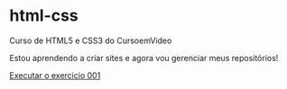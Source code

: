# html-css
 Curso de HTML5 e CSS3 do CursoemVideo

 Estou aprendendo a criar sites e agora vou gerenciar meus repositórios!

 <a href="https://fabinhomorais.github.io/html-css/exercicios/ex001/index.html">Executar o exercicio 001</a>
